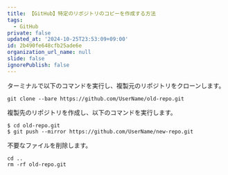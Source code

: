 ```yaml
---
title: 【GitHub】特定のリポジトリのコピーを作成する方法
tags:
  - GitHub
private: false
updated_at: '2024-10-25T23:53:09+09:00'
id: 2b490fe648cfb25ade6e
organization_url_name: null
slide: false
ignorePublish: false
---
```


ターミナルで以下のコマンドを実行し、複製元のリポジトリをクローンします。

```terminal
git clone --bare https://github.com/UserName/old-repo.git
```

複製先のリポジトリを作成し、以下のコマンドを実行します。

```terminal
$ cd old-repo.git
$ git push --mirror https://github.com/UserName/new-repo.git
```

不要なファイルを削除します。

```terminal
cd ..
rm -rf old-repo.git
```
